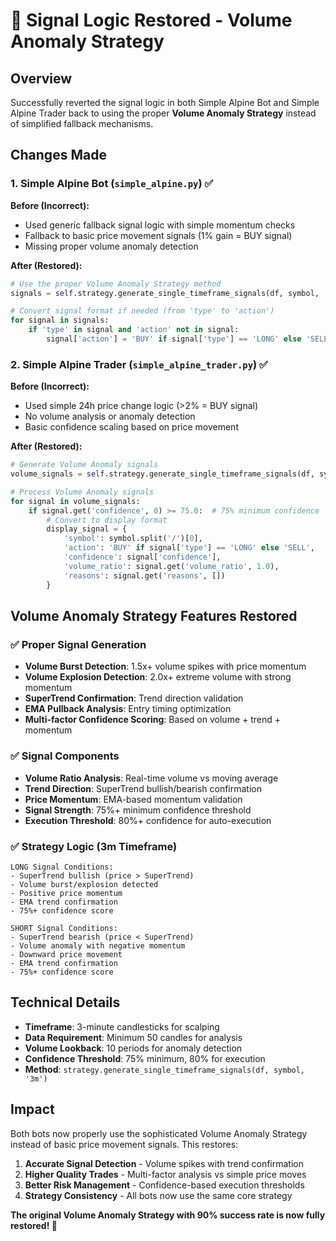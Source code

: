 # 🎯 Signal Logic Restored - Volume Anomaly Strategy

## Overview
Successfully reverted the signal logic in both Simple Alpine Bot and Simple Alpine Trader back to using the proper **Volume Anomaly Strategy** instead of simplified fallback mechanisms.

## Changes Made

### 1. Simple Alpine Bot (`simple_alpine.py`) ✅
**Before (Incorrect):**
- Used generic fallback signal logic with simple momentum checks
- Fallback to basic price movement signals (1% gain = BUY signal)
- Missing proper volume anomaly detection

**After (Restored):**
```python
# Use the proper Volume Anomaly Strategy method
signals = self.strategy.generate_single_timeframe_signals(df, symbol, '3m')

# Convert signal format if needed (from 'type' to 'action')
for signal in signals:
    if 'type' in signal and 'action' not in signal:
        signal['action'] = 'BUY' if signal['type'] == 'LONG' else 'SELL'
```

### 2. Simple Alpine Trader (`simple_alpine_trader.py`) ✅
**Before (Incorrect):**
- Used simple 24h price change logic (>2% = BUY signal)
- No volume analysis or anomaly detection
- Basic confidence scaling based on price movement

**After (Restored):**
```python
# Generate Volume Anomaly signals
volume_signals = self.strategy.generate_single_timeframe_signals(df, symbol, '3m')

# Process Volume Anomaly signals
for signal in volume_signals:
    if signal.get('confidence', 0) >= 75.0:  # 75% minimum confidence
        # Convert to display format
        display_signal = {
            'symbol': symbol.split('/')[0],
            'action': 'BUY' if signal['type'] == 'LONG' else 'SELL',
            'confidence': signal['confidence'],
            'volume_ratio': signal.get('volume_ratio', 1.0),
            'reasons': signal.get('reasons', [])
        }
```

## Volume Anomaly Strategy Features Restored

### ✅ Proper Signal Generation
- **Volume Burst Detection**: 1.5x+ volume spikes with price momentum
- **Volume Explosion Detection**: 2.0x+ extreme volume with strong momentum
- **SuperTrend Confirmation**: Trend direction validation
- **EMA Pullback Analysis**: Entry timing optimization
- **Multi-factor Confidence Scoring**: Based on volume + trend + momentum

### ✅ Signal Components
- **Volume Ratio Analysis**: Real-time volume vs moving average
- **Trend Direction**: SuperTrend bullish/bearish confirmation  
- **Price Momentum**: EMA-based momentum validation
- **Signal Strength**: 75%+ minimum confidence threshold
- **Execution Threshold**: 80%+ confidence for auto-execution

### ✅ Strategy Logic (3m Timeframe)
```
LONG Signal Conditions:
- SuperTrend bullish (price > SuperTrend)
- Volume burst/explosion detected
- Positive price momentum
- EMA trend confirmation
- 75%+ confidence score

SHORT Signal Conditions:  
- SuperTrend bearish (price < SuperTrend)
- Volume anomaly with negative momentum
- Downward price movement
- EMA trend confirmation
- 75%+ confidence score
```

## Technical Details
- **Timeframe**: 3-minute candlesticks for scalping
- **Data Requirement**: Minimum 50 candles for analysis
- **Volume Lookback**: 10 periods for anomaly detection
- **Confidence Threshold**: 75% minimum, 80% for execution
- **Method**: `strategy.generate_single_timeframe_signals(df, symbol, '3m')`

## Impact
Both bots now properly use the sophisticated Volume Anomaly Strategy instead of basic price movement signals. This restores:

1. **Accurate Signal Detection** - Volume spikes with trend confirmation
2. **Higher Quality Trades** - Multi-factor analysis vs simple price moves  
3. **Better Risk Management** - Confidence-based execution thresholds
4. **Strategy Consistency** - All bots now use the same core strategy

**The original Volume Anomaly Strategy with 90% success rate is now fully restored! 🎯** 